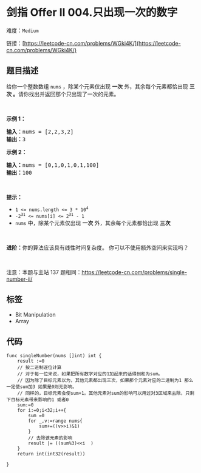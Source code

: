 # 剑指 Offer II 004.只出现一次的数字

难度：`Medium`

 链接：[https://leetcode-cn.com/problems/WGki4K/](https://leetcode-cn.com/problems/WGki4K/)

## 题目描述

<p>给你一个整数数组&nbsp;<code>nums</code> ，除某个元素仅出现 <strong>一次</strong> 外，其余每个元素都恰出现 <strong>三次 。</strong>请你找出并返回那个只出现了一次的元素。</p>

<p>&nbsp;</p>

<p><strong>示例 1：</strong></p>

<pre>
<strong>输入：</strong>nums = [2,2,3,2]
<strong>输出：</strong>3
</pre>

<p><strong>示例 2：</strong></p>

<pre>
<strong>输入：</strong>nums = [0,1,0,1,0,1,100]
<strong>输出：</strong>100
</pre>

<p>&nbsp;</p>

<p><strong>提示：</strong></p>

<ul>
	<li><code>1 &lt;= nums.length &lt;= 3 * 10<sup>4</sup></code></li>
	<li><code>-2<sup>31</sup> &lt;= nums[i] &lt;= 2<sup>31</sup> - 1</code></li>
	<li><code>nums</code> 中，除某个元素仅出现 <strong>一次</strong> 外，其余每个元素都恰出现 <strong>三次</strong></li>
</ul>

<p>&nbsp;</p>

<p><strong>进阶：</strong>你的算法应该具有线性时间复杂度。 你可以不使用额外空间来实现吗？</p>

<p>&nbsp;</p>

<p><meta charset="UTF-8" />注意：本题与主站 137&nbsp;题相同：<a href="https://leetcode-cn.com/problems/single-number-ii/">https://leetcode-cn.com/problems/single-number-ii/</a></p>

## 标签

 - Bit Manipulation 
 - Array 

## 代码

```golang
func singleNumber(nums []int) int {
    result :=0
    // 按二进制逐位计算
    // 对于每一位来说，如果把所有数字对应的1加起来的话得到和为sum。
    // 因为除了目标元素以为，其他元素都出现三次，如果那个元素对应的二进制为1 那么一定使sum加3 如果是0则无影响。
    // 同样的，目标元素会使sum+1。其他元素对sum的影响可以用过对3区域来去除，只剩下目标元素带来影响的1 或者0
    sum:=0
    for i:=0;i<32;i++{
        sum =0 
        for _,v:=range nums{
            sum+=((v>>i)&1)
        }
        // 去除该元素的影响
        result |= ((sum%3)<<i  )
    }
    return int(int32(result))
    
}
```